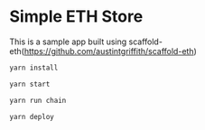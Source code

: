 # Simple ETH Store

This is a sample app built using scaffold-eth(https://github.com/austintgriffith/scaffold-eth)

```bash
yarn install

yarn start

yarn run chain

yarn deploy
```